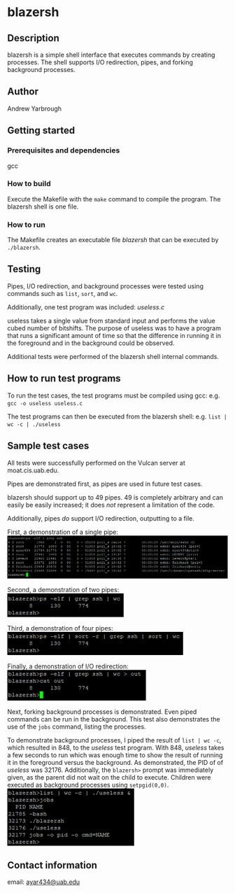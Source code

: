 # blazersh

## Description
blazersh is a simple shell interface that executes commands by creating processes. The shell supports I/O redirection, pipes, and forking background processes.

## Author
Andrew Yarbrough

## Getting started
### Prerequisites and dependencies
gcc
### How to build
Execute the Makefile with the `make` command to compile the program. The blazersh shell is one file.
### How to run
The Makefile creates an executable file *blazersh* that can be executed by `./blazersh`.

## Testing
Pipes, I/O redirection, and background processes were tested using commands such as `list`, `sort`, and `wc`.

Additionally, one test program was included: *useless.c*

useless takes a single value from standard input and performs the value cubed number of bitshifts. The purpose of useless was to have a program that runs a significant amount of time so that the difference in running it in the foreground and in the background could be observed.

Additional tests were performed of the blazersh shell internal commands.

## How to run test programs
To run the test cases, the test programs must be compiled using gcc: e.g. `gcc -o useless useless.c`

The test programs can then be executed from the blazersh shell: e.g. `list | wc -c | ./useless`

## Sample test cases
All tests were successfully performed on the Vulcan server at moat.cis.uab.edu.

Pipes are demonstrated first, as pipes are used in future test cases.

blazersh should support up to 49 pipes. 49 is completely arbitrary and can easily be easily increased; it does _not_ represent a limitation of the code.

Additionally, pipes _do_ support I/O redirection, outputting to a file.

First, a demonstration of a single pipe:
![single pipe](images/single_pipe.PNG "single pipe")

Second, a demonstration of two pipes:
![two pipes](images/two_pipes.PNG "two pipes")

Third, a demonstration of four pipes:
![four pipes](images/four_pipes.PNG "four pipes")

Finally, a demonstration of I/O redirection:
![I/O redirection](images/io_redirection.PNG "I/O redirection")

Next, forking background processes is demonstrated. Even piped commands can be run in the background. This test also demonstrates the use of the `jobs` command, listing the processes.

To demonstrate background processes, I piped the result of `list | wc -c`, which resulted in 848, to the _useless_ test program. With 848, _useless_ takes a few seconds to run which was enough time to show the result of running it in the foreground versus the background. As demonstrated, the PID of of _useless_ was 32176. Additionally, the `blazersh>` prompt was immediately given, as the parent did not wait on the child to execute. Children were executed as background processes using `setpgid(0,0)`.
![background test](images/background_test.PNG "background test")

## Contact information
email: ayar434@uab.edu
